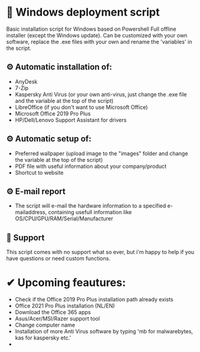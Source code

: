 # 🚀 Windows deployment script
Basic installation script for Windows based on Powershell
Full offline installer (except the Windows update).
Can be customized with your own software, replace the .exe files with your own and rename the 'variables' in the script.

## ⚙️ Automatic installation of:
- AnyDesk
- 7-Zip
- Kaspersky Anti Virus (or your own anti-virus, just change the .exe file and the variable at the top of the script)
- LibreOffice (if you don't want to use Microsoft Office)
- Microsoft Office 2019 Pro Plus
- HP/Dell/Lenovo Support Assistant for drivers 


## ⚙️ Automatic setup of:
- Preferred  wallpaper (upload image to the "images" folder and change the variable at the top of the script)
- PDF file with useful information about your company/product
- Shortcut to website 

## ⚙️ E-mail report
- The script will e-mail the hardware information to a specified e-mailaddress, containing usefull information like OS/CPU/GPU/RAM/Serial/Manufacturer

## 💬 Support
This script comes with no support what so ever, but i'm happy to help if you have questions or need custom functions.



# ✔ Upcoming feautures:
- Check if the Office 2019 Pro Plus installation path already exists 
- Office 2021 Pro Plus installation (NL/EN)
- Download the Office 365 apps 
- Asus/Acer/MSI/Razer support tool
- Change computer name 
- Installation of more Anti Virus software by typing 'mb for malwarebytes, kas for kaspersky etc.'
- 
